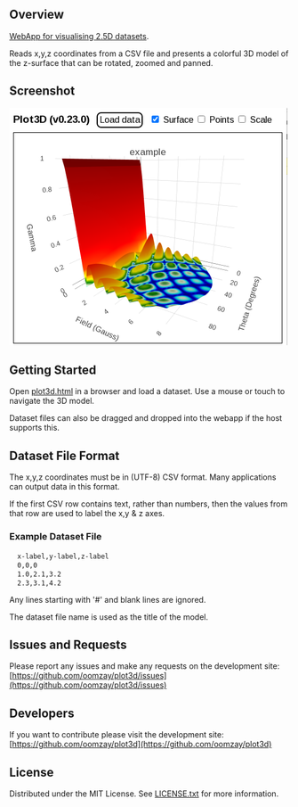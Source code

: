 ## Overview

[WebApp for visualising 2.5D datasets](plot3d.html).

Reads x,y,z coordinates from a CSV file and presents a colorful 3D model of the z-surface that can be rotated, zoomed and panned.

## Screenshot

![Screenshot1](screenshots/Screenshot1.png)

## Getting Started

Open [plot3d.html](plot3d.html) in a browser and load a dataset. Use a mouse or touch to navigate the 3D model.

Dataset files can also be dragged and dropped into the webapp if the host supports this. 

## Dataset File Format

The x,y,z coordinates must be in (UTF-8) CSV format. Many applications can output data in this format.

If the first CSV row contains text, rather than numbers, then the values from that row are used to label the x,y & z axes. 

### Example Dataset File

      x-label,y-label,z-label      
      0,0,0
      1.0,2.1,3.2
      2.3,3.1,4.2

Any lines starting with '#' and blank lines are ignored.

The dataset file name is used as the title of the model.

## Issues and Requests

Please report any issues and make any requests on the development site: [https://github.com/oomzay/plot3d/issues](https://github.com/oomzay/plot3d/issues)

## Developers

If you want to contribute please visit the development site: [https://github.com/oomzay/plot3d](https://github.com/oomzay/plot3d)

## License

Distributed under the MIT License. See [LICENSE.txt](LICENSE.txt) for more information.
